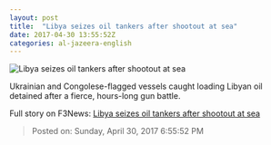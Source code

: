 ```yaml
---
layout: post
title:  "Libya seizes oil tankers after shootout at sea"
date: 2017-04-30 13:55:52Z
categories: al-jazeera-english
---
```


![Libya seizes oil tankers after shootout at sea](http://www.aljazeera.com/mritems/Images/2017/4/30/6da23139d90a45afb43d4277d35b8d27_18.jpg)

Ukrainian and Congolese-flagged vessels caught loading Libyan oil detained after a fierce, hours-long gun battle.


Full story on F3News: [Libya seizes oil tankers after shootout at sea](http://www.f3nws.com/n/xJDReF)

> Posted on: Sunday, April 30, 2017 6:55:52 PM
